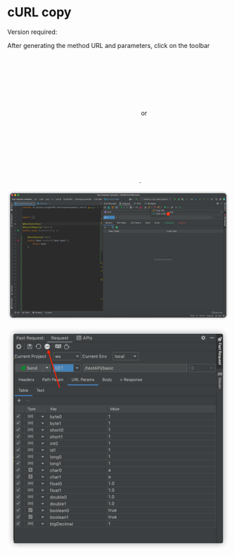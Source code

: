 # cURL copy

Version required: <Badge text="1.1.4" />

After generating the method URL and parameters, click on the toolbar <svg class="icon svg-icon" aria-hidden="true"><use xlink:href="#icon-curl"></use></svg> or <svg class="icon svg-icon" aria-hidden="true"><use xlink:href="#icon-curl1"></use></svg>.

![curlCopyNew](/img/curlCopyNew.png)

![curl](/img/curl_en.png)
